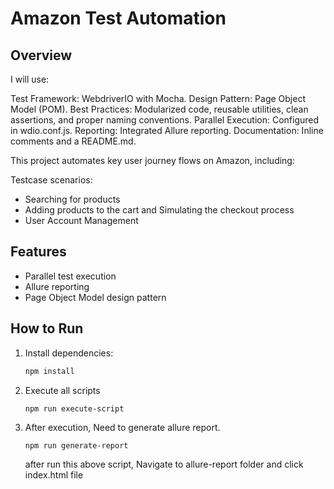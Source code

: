 # Amazon Test Automation

## Overview

I will use:

Test Framework: WebdriverIO with Mocha.
Design Pattern: Page Object Model (POM).
Best Practices: Modularized code, reusable utilities, clean assertions, and proper naming conventions.
Parallel Execution: Configured in wdio.conf.js.
Reporting: Integrated Allure reporting.
Documentation: Inline comments and a README.md.

This project automates key user journey flows on Amazon, including:

Testcase scenarios:

- Searching for products
- Adding products to the cart and Simulating the checkout process
- User Account Management

## Features

- Parallel test execution
- Allure reporting
- Page Object Model design pattern

## How to Run

1. Install dependencies:
   ```bash
   npm install

   ```
2. Execute all scripts

   ```
   npm run execute-script

   ```

3. After execution, Need to generate allure report.
   ```
   npm run generate-report

   ```

   after run this above script, Navigate to allure-report folder and click index.html file






